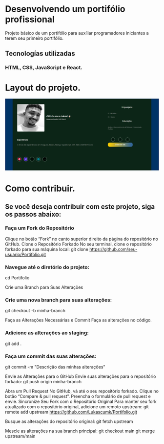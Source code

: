 # Desenvolvendo um portifólio profissional

Projeto básico de um portifólio para auxíliar programadores iniciantes a terem seu primeiro portifólio.

## Tecnologías utilizadas 
### HTML, CSS, JavaScript e React.



# Layout do projeto.
![Layout](public/layout.png)


# Como contribuir.

## Se você deseja contribuir com este projeto, siga os passos abaixo:

### Faça um Fork do Repositório
Clique no botão “Fork” no canto superior direito da página do repositório no GitHub.
Clone o Repositório Forkado
No seu terminal, clone o repositório forkado para sua máquina local:
git clone https://github.com/seu-usuario/Portifolio.git

### Navegue até o diretório do projeto:
cd Portifolio

Crie uma Branch para Suas Alterações

### Crie uma nova branch para suas alterações:
git checkout -b minha-branch

Faça as Alterações Necessárias e Commit
Faça as alterações no código.
 
### Adicione as alterações ao staging:
git add .

### Faça um commit das suas alterações:
git commit -m "Descrição das minhas alterações"

Envie as Alterações para o GitHub
Envie suas alterações para o repositório forkado:
git push origin minha-branch

Abra um Pull Request
No GitHub, vá até o seu repositório forkado.
Clique no botão “Compare & pull request”.
Preencha o formulário de pull request e envie.
Sincronize Seu Fork com o Repositório Original
Para manter seu fork atualizado com o repositório original, adicione um remoto upstream:
git remote add upstream https://github.com/Lukascumk/Portifolio.git

Busque as alterações do repositório original:
git fetch upstream

Mescle as alterações na sua branch principal:
git checkout main
git merge upstream/main